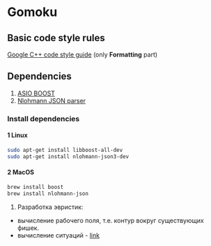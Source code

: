 # Gomoku

## Basic code style rules

[Google C++ code style guide](https://google.github.io/styleguide/cppguide.html#Formatting) (only **Formatting** part)

## Dependencies

1. [ASIO BOOST](https://www.boost.org/doc/libs/1_75_0/doc/html/boost_asio.html)
2. [Nlohmann JSON parser](https://github.com/nlohmann/json)

### Install dependencies

#### 1 Linux

```bash
sudo apt-get install libboost-all-dev
sudo apt-get install nlohmann-json3-dev
```

#### 2 MacOS

```bash
brew install boost
brew install nlohmann-json
```

1. Разработка эвристик:

- вычисление рабочего поля, т.е. контур вокруг существующих фишек.
- вычисление ситуаций - [link](https://arxiv.org/pdf/1912.05407.pdf)
